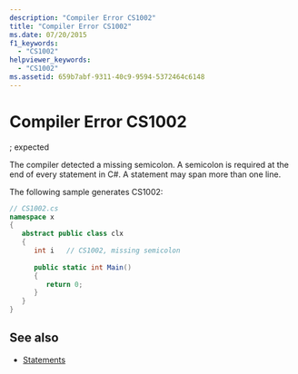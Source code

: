 ```yaml
---
description: "Compiler Error CS1002"
title: "Compiler Error CS1002"
ms.date: 07/20/2015
f1_keywords: 
  - "CS1002"
helpviewer_keywords: 
  - "CS1002"
ms.assetid: 659b7abf-9311-40c9-9594-5372464c6148
---
```

# Compiler Error CS1002
; expected  
  
 The compiler detected a missing semicolon. A semicolon is required at the end of every statement in C#. A statement may span more than one line.  
  
 The following sample generates CS1002:  
  
```csharp  
// CS1002.cs  
namespace x  
{  
   abstract public class clx  
   {  
      int i   // CS1002, missing semicolon  
  
      public static int Main()  
      {  
         return 0;  
      }  
   }  
}  
```  
  
## See also

- [Statements](../programming-guide/statements-expressions-operators/statements.md)
